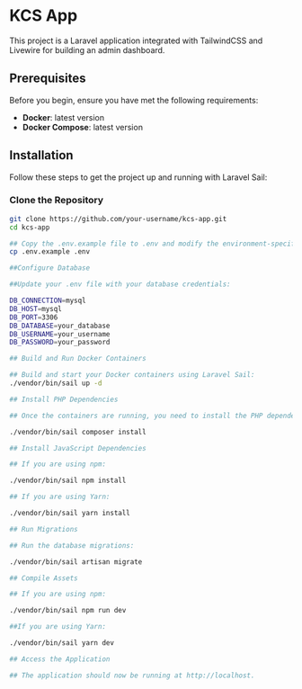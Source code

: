 # KCS App

This project is a Laravel application integrated with TailwindCSS and Livewire for building an admin dashboard.

## Prerequisites

Before you begin, ensure you have met the following requirements:
- **Docker**: latest version
- **Docker Compose**: latest version

## Installation

Follow these steps to get the project up and running with Laravel Sail:

### Clone the Repository

```sh
git clone https://github.com/your-username/kcs-app.git
cd kcs-app

## Copy the .env.example file to .env and modify the environment-specific settings.
cp .env.example .env

##Configure Database

##Update your .env file with your database credentials:

DB_CONNECTION=mysql
DB_HOST=mysql
DB_PORT=3306
DB_DATABASE=your_database
DB_USERNAME=your_username
DB_PASSWORD=your_password

## Build and Run Docker Containers

## Build and start your Docker containers using Laravel Sail:
./vendor/bin/sail up -d

## Install PHP Dependencies

## Once the containers are running, you need to install the PHP dependencies inside the container:

./vendor/bin/sail composer install

## Install JavaScript Dependencies

## If you are using npm:

./vendor/bin/sail npm install

## If you are using Yarn:

./vendor/bin/sail yarn install

## Run Migrations

## Run the database migrations:

./vendor/bin/sail artisan migrate

## Compile Assets

## If you are using npm:

./vendor/bin/sail npm run dev

##If you are using Yarn:

./vendor/bin/sail yarn dev

## Access the Application

## The application should now be running at http://localhost.


